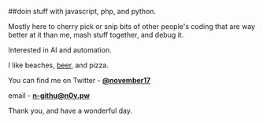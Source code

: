 ##doin stuff with javascript, php, and python.

Mostly here to cherry pick or snip bits of other people's coding that are way better at it than me, mash stuff together, and debug it. 

Interested in AI and automation.

I like beaches, [beer](http://www.n0v.pw/search/label/beer), and pizza. 

You can find me on Twitter - **[@november17](http://twitter.com/november17)**

email - **n-githu@n0v.pw**

Thank you, and have a wonderful day.
